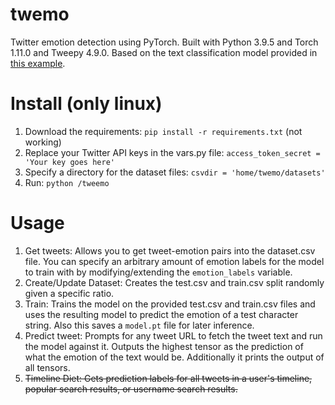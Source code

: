 # twemo
Twitter emotion detection using PyTorch. Built with Python 3.9.5 and Torch 1.11.0 and Tweepy 4.9.0. Based on the text classification model provided in [this example](https://pytorch.org/tutorials/beginner/text_sentiment_ngrams_tutorial.html).
# Install (only linux)
1. Download the requirements:
	`pip install -r requirements.txt` (not working)
2. Replace your Twitter API keys in the vars.py file:
	`access_token_secret = 'Your key goes here'`
3. Specify a directory for the dataset files:
	`csvdir = 'home/twemo/datasets'`
4. Run:
	`python /tweemo`
# Usage
1. Get tweets:
	Allows you to get tweet-emotion pairs into the dataset.csv file. You can specify an arbitrary amount of emotion labels for the model to  train with by 		modifying/extending the `emotion_labels` variable.
2. Create/Update Dataset:
	Creates the test.csv and train.csv split randomly given a specific ratio.
3. Train:
	Trains the model on the provided test.csv and train.csv files and uses the resulting model to predict the emotion of a test character string. Also this 	saves a `model.pt` file for later inference. 
4. Predict tweet:
	Prompts for any tweet URL to fetch the tweet text and run the model against it. Outputs the highest tensor as the prediction of what the emotion of the  	 text would be. Additionally it prints the output of all tensors.
6. ~~Timeline Diet:
Gets prediction labels for all tweets in a user's timeline, popular search results, or username search results.~~
